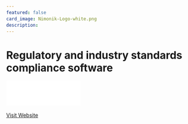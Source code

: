 ```yaml
---
featured: false
card_image: Nimonik-Logo-white.png
description: 
---
```


# Regulatory and industry standards compliance software
<img src="Nimonik-Logo-white.png" alt="Logo" style="max-width: 200px; height: auto;">

<a href="https://nimonik.com/solutions/compliance-management/">Visit Website</a>  

